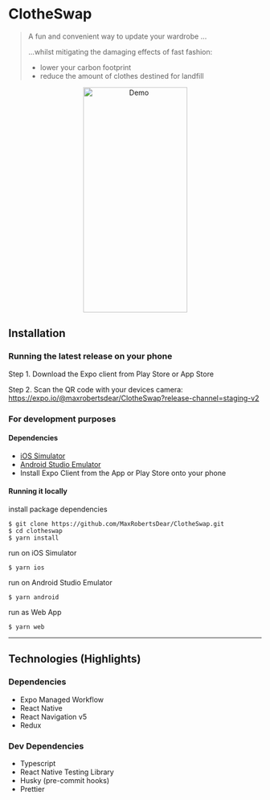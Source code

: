 # ClotheSwap

> A fun and convenient way to update your wardrobe ...
>
>  ...whilst mitigating the damaging effects of fast fashion:
> - lower your carbon footprint
> - reduce the amount of clothes destined for landfill

<p align='center'>
<a target="_blank"><img src="README-assets/demo1.gif" 
alt="Demo" width="207" height="448" alig /></a>
</p>


## Installation
### Running the latest release on your phone
Step 1. Download the Expo client from Play Store or App Store

Step 2. Scan the QR code with your devices camera: https://expo.io/@maxrobertsdear/ClotheSwap?release-channel=staging-v2

### For development purposes
#### Dependencies
- [iOS Simulator](https://docs.expo.io/workflow/ios-simulator/)
- [Android Studio Emulator](https://docs.expo.io/workflow/android-studio-emulator/)
- Install Expo Client from the App or Play Store onto your phone

#### Running it locally
install package dependencies
```shell
$ git clone https://github.com/MaxRobertsDear/ClotheSwap.git
$ cd clotheswap
$ yarn install
```
run on iOS Simulator
```shell
$ yarn ios
```
run on Android Studio Emulator
```shell
$ yarn android
```
run as Web App
```shell
$ yarn web
```

---

## Technologies (Highlights)
### Dependencies
- Expo Managed Workflow
- React Native
- React Navigation v5
- Redux
### Dev Dependencies
- Typescript
- React Native Testing Library
- Husky (pre-commit hooks)
- Prettier

